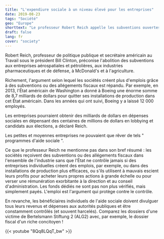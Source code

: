 ```yaml
---
title: "L'expendiure sociale à un niveau élevé pour les entreprises"
date: 2019-08-23
tags: "Société"
geo: "Europe"
shorttext: "Le professeur Robert Reich appelle les subventions ouvertes et secrètes aux entreprises par leur nom : il s'agit de dépenses sociales pour les riches."
draft: false
lang: fr
cover: "society"
---
```


Robert Reich, professeur de politique publique et secrétaire américain au Travail sous le président Bill Clinton, préconise l'abolition des subventions aux entreprises aérospatiales et pétrolières, aux industries pharmaceutiques et de défense, à McDonald's et à l'agriculture.

Richement, l'argument selon lequel les sociétés créent plus d'emplois grâce à des subventions ou des allégements fiscaux est répandu. Par exemple, en 2013, l'État américain de Washington a donné à Boeing une énorme somme de 8,7 milliards de dollars pour quitter ses installations de production dans cet État américain. Dans les années qui ont suivi, Boeing y a laissé 12 000 employés.

Les entreprises pourraient obtenir des milliards de dollars en dépenses sociales en dépensant des centaines de millions de dollars en lobbying et candidats aux élections, a déclaré Reich.

Les petites et moyennes entreprises ne pouvaient que rêver de tels " programmes d'aide sociale ".

Ce que le professeur Reich ne mentionne pas dans son bref résumé : les sociétés reçoivent des subventions ou des allégements fiscaux dans l'ensemble de l'industrie sans que l'État ne contrôle jamais si des entreprises individuelles créent des emplois, par exemple, ou dans des installations de production plus efficaces, ou s'ils utilisent à mauvais escient leurs profits pour acheter leurs propres actions à grande échelle ou pour verser une rémunération exorbitante à la direction et au conseil d'administration. Les fonds dédiés ne sont pas non plus vérifiés, mais simplement payés. L'emploi est l'argument qui protège contre le contrôle. 

En revanche, les bénéficiaires individuels de l'aide sociale doivent divulguer tous leurs revenus et dépenses aux autorités publiques et être constamment contrôlés (et souvent harcelés). Comparez les dossiers d'une victime de Bertelsmann Stiftung 2 (ALG2) avec, par exemple, le dossier fiscal d'un riche concitoyen !

{{< youtube "8Qq8LQqT_bw" >}}
